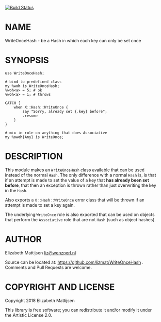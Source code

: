 [![Build Status](https://travis-ci.org/lizmat/WriteOnceHash.svg?branch=master)](https://travis-ci.org/lizmat/WriteOnceHash)

NAME
====

WriteOnceHash - be a Hash in which each key can only be set once

SYNOPSIS
========

    use WriteOnceHash;

    # bind to predefined class
    my %woh is WriteOnceHash;
    %woh<a> = 5; # ok
    %woh<a> = 1; # throws
      
    CATCH {
        when X::Hash::WriteOnce {
            say "Sorry, already set {.key} before";
            .resume
        }
    }

    # mix in role on anything that does Associative
    my %owoh{Any} is WriteOnce;

DESCRIPTION
===========

This module makes an `WriteOnceHash` class available that can be used instead of the normal `Hash`. The only difference with a normal `Hash` is, is that if an attempt is made to set the value of a key that **has already been set before**, that then an exception is thrown rather than just overwriting the key in the `Hash`.

Also exports a `X::Hash::WriteOnce` error class that will be thrown if an attempt is made to set a key again.

The underlying `WriteOnce` role is also exported that can be used on objects that perform the `Associative` role that are not `Hash` (such as object hashes).

AUTHOR
======

Elizabeth Mattijsen <liz@wenzperl.nl>

Source can be located at: https://github.com/lizmat/WriteOnceHash . Comments and Pull Requests are welcome.

COPYRIGHT AND LICENSE
=====================

Copyright 2018 Elizabeth Mattijsen

This library is free software; you can redistribute it and/or modify it under the Artistic License 2.0.

